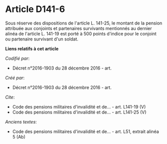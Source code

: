 # Article D141-6

Sous réserve des dispositions de l'article L. 141-25, le montant de la pension attribuée aux conjoints et partenaires
survivants mentionnés au dernier alinéa de l'article L. 141-19 est porté à 500 points d'indice pour le conjoint ou partenaire
survivant d'un soldat.

**Liens relatifs à cet article**

_Codifié par_:

  - Décret n°2016-1903 du 28 décembre 2016 - art.

_Créé par_:

  - Décret n°2016-1903 du 28 décembre 2016 - art.

_Cite_:

  - Code des pensions militaires d'invalidité et de... - art. L141-19 (V)
  - Code des pensions militaires d'invalidité et de... - art. L141-25 (V)

_Anciens textes_:

  - Code des pensions militaires d'invalidité et de... - art. L51, extrait alinéa 5 (Ab)
